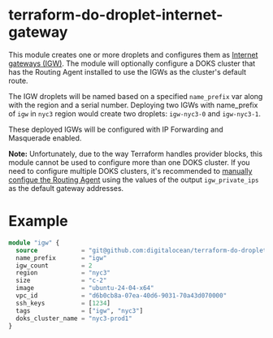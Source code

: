 # terraform-do-droplet-internet-gateway

This module creates one or more droplets and configures them as [Internet gateways (IGW)](https://docs.digitalocean.com/products/networking/vpc/how-to/configure-droplet-as-gateway/). The module will optionally configure a DOKS cluster that has the Routing Agent installed to use the IGWs as the cluster's default route.

The IGW droplets will be named based on a specified `name_prefix` var along with the region and a serial number. Deploying two IGWs with name_prefix of `igw` in `nyc3` region would create two droplets: `igw-nyc3-0` and `igw-nyc3-1`.

These deployed IGWs will be configured with IP Forwarding and Masquerade enabled.

**Note:** Unfortunately, due to the way Terraform handles provider blocks, this module cannot be used to configure more than one DOKS cluster. If you need to configure multiple DOKS clusters, it's recommended to [manually configue the Routing Agent](https://docs.digitalocean.com/products/kubernetes/how-to/use-routing-agent/) using the values of the output `igw_private_ips` as the default gateway addresses.

# Example
```terraform
module "igw" {
  source            = "git@github.com:digitalocean/terraform-do-droplet-internet-gateway.git"
  name_prefix       = "igw"
  igw_count         = 2
  region            = "nyc3"
  size              = "c-2"
  image             = "ubuntu-24-04-x64"
  vpc_id            = "d6b0cb8a-07ea-40d6-9031-70a43d070000"
  ssh_keys          = [1234]
  tags              = ["igw", "nyc3"]
  doks_cluster_name = "nyc3-prod1"
}
```


